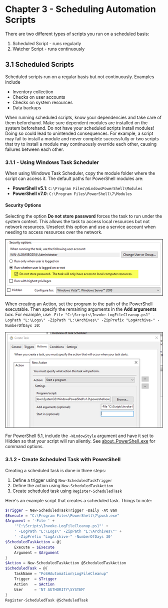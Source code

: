 # Chapter 3 - Scheduling Automation Scripts

There are two different types of scripts you run on a scheduled basis:
1. Scheduled Script - runs regularly
2. Watcher Script - runs continuously

## 3.1 Scheduled Scripts
Scheduled scripts run on a regular basis but not continuously. Examples include
- Inventory collection
- Checks on user accounts
- Checks on system resources
- Data backups

When running scheduled scripts, know your dependencies and take care of them beforehand. Make sure dependent modules are installed on the system beforehand. Do not have your scheduled scripts install modules!  Doing so could lead to unintended consequences. For example, a script may fail to install a module and never complete successfully or two scripts that try to install a module may continuously override each other, causing failures between each other. 

### 3.1.1 - Using Windows Task Scheduler
When using Windows Task Scheduler, copy the module folder where the script can access it.  The default paths for PowerShell modules are:

- **PowerShell v5.1**:  `C:\Program Files\WindowsPowerShell\Modules`
- **PowerShell v7.0**:  `C:\Program Files\PowerShell\7\Modules`

#### Security Options
Selecting the option **Do not store password** forces the task to run under the system context. This allows the task to access local resources but not network resources. Unselect this option and use a service account when needing to access resources over the network.  

![](img/2022-09-17-04-25-21.png)

When creating an Action, set the program to the path of the PowerShell executable. Then specify the remaining arguments in the **Add arguments** box. For example, use `-File "C:\Scripts\Invoke-LogFileCleanup.ps1" -LogPath "L:\Logs\" -ZipPath "L:\Archives\" -ZipPrefix "LogArchive-" -NumberOfDays 30`:

![](img/2022-09-17-04-28-24.png)

For PowerShell 5.1, include the `-WindowStyle` argument and have it set to Hidden so that your script will run silently. See [about_PowerShell_exe](https://learn.microsoft.com/en-us/powershell/module/microsoft.powershell.core/about/about_powershell_exe?view=powershell-5.1) for command options.

### 3.1.2 - Create Scheduled Task with PowerShell
Creating a scheduled task is done in three steps:
1. Define a trigger using `New-ScheduledTaskTrigger`
2. Define the action using `New-ScheduledTaskAction`
3. Create scheduled task using `Register-ScheduledTask`

Here's an example script that creates a scheduled task.  Things to note:

```powershell
$Trigger = New-ScheduledTaskTrigger -Daily -At 8am
$Execute = "C:\Program Files\PowerShell\7\pwsh.exe"
$Argument = '-File ' +
    '"C:\Scripts\Invoke-LogFileCleanup.ps1"' +
    ' -LogPath "L:\Logs\" -ZipPath "L:\Archives\"' +
    ' -ZipPrefix "LogArchive-" -NumberOfDays 30'
$ScheduledTaskAction = @{
    Execute = $Execute
    Argument = $Argument
}
$Action = New-ScheduledTaskAction @ScheduledTaskAction
$ScheduledTask = @{
    TaskName = "PoSHAutomation\LogFileCleanup"
    Trigger  = $Trigger
    Action   = $Action
    User     = 'NT AUTHORITY\SYSTEM'
}
Register-ScheduledTask @ScheduledTask
```
